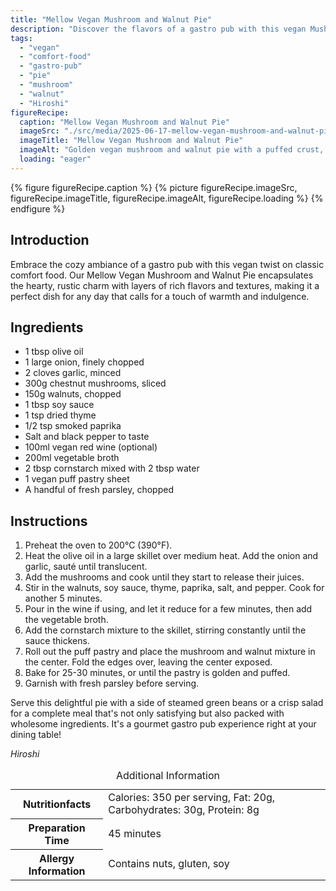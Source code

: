 ```yaml
---
title: "Mellow Vegan Mushroom and Walnut Pie"
description: "Discover the flavors of a gastro pub with this vegan Mushroom and Walnut Pie. Rich, hearty and perfect for a cozy meal."
tags:
  - "vegan"
  - "comfort-food"
  - "gastro-pub"
  - "pie"
  - "mushroom"
  - "walnut"
  - "Hiroshi"
figureRecipe: 
  caption: "Mellow Vegan Mushroom and Walnut Pie"
  imageSrc: "./src/media/2025-06-17-mellow-vegan-mushroom-and-walnut-pie-5313.png"
  imageTitle: "Mellow Vegan Mushroom and Walnut Pie"
  imageAlt: "Golden vegan mushroom and walnut pie with a puffed crust, served with green beans or salad, in a cozy gastro pub setting."
  loading: "eager"
---
```


{% figure figureRecipe.caption %}
{% picture figureRecipe.imageSrc, figureRecipe.imageTitle, figureRecipe.imageAlt, figureRecipe.loading %}
{% endfigure %}

## Introduction

Embrace the cozy ambiance of a gastro pub with this vegan twist on classic comfort food. Our Mellow Vegan Mushroom and Walnut Pie encapsulates the hearty, rustic charm with layers of rich flavors and textures, making it a perfect dish for any day that calls for a touch of warmth and indulgence.

## Ingredients

- 1 tbsp olive oil
- 1 large onion, finely chopped
- 2 cloves garlic, minced
- 300g chestnut mushrooms, sliced
- 150g walnuts, chopped
- 1 tbsp soy sauce
- 1 tsp dried thyme
- 1/2 tsp smoked paprika
- Salt and black pepper to taste
- 100ml vegan red wine (optional)
- 200ml vegetable broth
- 2 tbsp cornstarch mixed with 2 tbsp water
- 1 vegan puff pastry sheet
- A handful of fresh parsley, chopped

## Instructions

1. Preheat the oven to 200°C (390°F).
2. Heat the olive oil in a large skillet over medium heat. Add the onion and garlic, sauté until translucent.
3. Add the mushrooms and cook until they start to release their juices.
4. Stir in the walnuts, soy sauce, thyme, paprika, salt, and pepper. Cook for another 5 minutes.
5. Pour in the wine if using, and let it reduce for a few minutes, then add the vegetable broth.
6. Add the cornstarch mixture to the skillet, stirring constantly until the sauce thickens.
7. Roll out the puff pastry and place the mushroom and walnut mixture in the center. Fold the edges over, leaving the center exposed.
8. Bake for 25-30 minutes, or until the pastry is golden and puffed.
9. Garnish with fresh parsley before serving.

Serve this delightful pie with a side of steamed green beans or a crisp salad for a complete meal that's not only satisfying but also packed with wholesome ingredients. It's a gourmet gastro pub experience right at your dining table!

*Hiroshi*

<table><caption class='sr-only'>Additional Information</caption><tr><th>Nutritionfacts</th><td>Calories: 350 per serving, Fat: 20g, Carbohydrates: 30g, Protein: 8g&nbsp;</td></tr><tr><th>Preparation Time</th><td>45 minutes&nbsp;</td></tr><tr><th>Allergy Information</th><td>Contains nuts, gluten, soy&nbsp;</td></tr></table>

